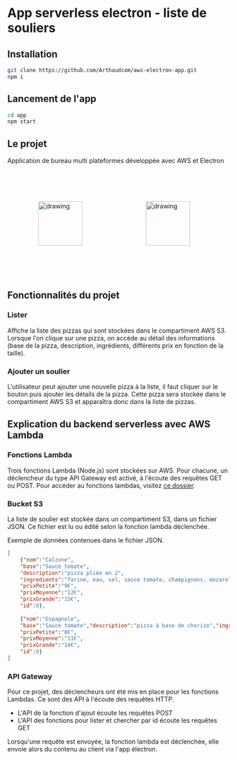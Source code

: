 # App serverless electron - liste de souliers



## Installation
```bash
git clone https://github.com/Arthaudcom/aws-electron-app.git
npm i 
```

## Lancement de l'app

```bash
cd app
npm start
```
## Le projet

Application de bureau multi plateformes développée avec AWS et Electron

<img src="https://iconape.com/wp-content/files/rp/370831/svg/electron-logo-icon-png-svg.png" alt="drawing" width="100" style="margin:70px"/>   
<img src="https://mti.com/wp-content/uploads/2021/04/Amazon-Web-Services-Logo-White.png" alt="drawing" width="100" style="margin:70px"/>

## Fonctionnalités du projet



### Lister


Affiche la liste des pizzas qui sont stockées dans le compartiment AWS S3. Lorsque l'on clique sur une pizza, on accède au détail des informations (base de la pizza, description, ingrédients, différents prix en fonction de la taille).

### Ajouter un soulier

L'utilisateur peut ajouter une nouvelle pizza à la liste, il faut cliquer sur le bouton puis ajouter les détails de la pizza. Cette pizza sera stockée dans le compartiment AWS S3 et apparaîtra donc dans la liste de pizzas.

## Explication du backend serverless avec AWS Lambda

### Fonctions Lambda

Trois fonctions Lambda (Node.js) sont stockées sur AWS. Pour chacune, un déclencheur du type API Gateway est activé,
à l'écoute des requêtes GET ou POST. Pour accéder au fonctions lambdas, visitez <a href="https://github.com/Arthaudcom/aws-electron-app/tree/main/lambda">ce dossier</a>.

### Bucket S3

La liste de soulier est stockée dans un compartiment S3, dans un fichier JSON.
Ce fichier est lu ou édité selon la fonction lambda déclenchée.

Exemple de données contenues dans le fichier JSON.

```json
[
	{"nom":"Calzone",
	"base":"Sauce tomate",
	"description":"pizza pliée en 2",
	"ingredients":"farine, eau, sel, sauce tomate, champignons, mozarella, basilic",
	"prixPetite":"9€",
	"prixMoyenne":"12€",
	"prixGrande":"15€",
	"id":0},
	
	{"nom":"Espagnole",
	"base":"Sauce tomate","description":"pizza à base de chorizo","ingredients":"farine, eau, sel, sauce tomate, chorizo, poivrons, olives",
	"prixPetite":"8€",
	"prixMoyenne":"11€",
	"prixGrande":"14€",
	"id":0}    
]
```
### API Gateway

Pour ce projet, des déclencheurs ont été mis en place pour les fonctions Lambdas.
Ce sont des API à l'écoute des requêtes HTTP.
* L'API de la fonction d'ajout écoute les requêtes POST
* L'API des fonctions pour lister et chercher par id écoute les requêtes GET

Lorsqu'une requête est envoyée, la fonction lambda est déclenchée, elle envoie alors du contenu au client via l'app électron.
